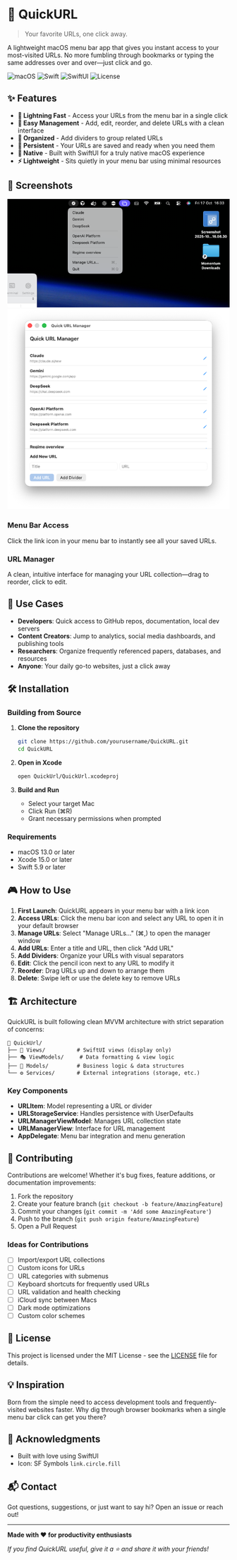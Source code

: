 # 🔗 QuickURL

> Your favorite URLs, one click away.

A lightweight macOS menu bar app that gives you instant access to your most-visited URLs. No more fumbling through bookmarks or typing the same addresses over and over—just click and go.

![macOS](https://img.shields.io/badge/macOS-13.0+-blue.svg)
![Swift](https://img.shields.io/badge/Swift-5.9-orange.svg)
![SwiftUI](https://img.shields.io/badge/SwiftUI-✓-green.svg)
![License](https://img.shields.io/badge/license-MIT-lightgrey.svg)

## ✨ Features

- **🚀 Lightning Fast** - Access your URLs from the menu bar in a single click
- **📝 Easy Management** - Add, edit, reorder, and delete URLs with a clean interface
- **🎯 Organized** - Add dividers to group related URLs
- **💾 Persistent** - Your URLs are saved and ready when you need them
- **🎨 Native** - Built with SwiftUI for a truly native macOS experience
- **⚡️ Lightweight** - Sits quietly in your menu bar using minimal resources

## 📸 Screenshots

![The QuickURL Statusbar Bookmark](screen1.png)
![Adding the URLs](screen2.png)



### Menu Bar Access
Click the link icon in your menu bar to instantly see all your saved URLs.

### URL Manager
A clean, intuitive interface for managing your URL collection—drag to reorder, click to edit.

## 🎯 Use Cases

- **Developers**: Quick access to GitHub repos, documentation, local dev servers
- **Content Creators**: Jump to analytics, social media dashboards, and publishing tools
- **Researchers**: Organize frequently referenced papers, databases, and resources
- **Anyone**: Your daily go-to websites, just a click away

## 🛠 Installation

### Building from Source

1. **Clone the repository**
   ```bash
   git clone https://github.com/yourusername/QuickURL.git
   cd QuickURL
   ```

2. **Open in Xcode**
   ```bash
   open QuickUrl/QuickUrl.xcodeproj
   ```

3. **Build and Run**
   - Select your target Mac
   - Click Run (⌘R)
   - Grant necessary permissions when prompted

### Requirements

- macOS 13.0 or later
- Xcode 15.0 or later
- Swift 5.9 or later

## 🎮 How to Use

1. **First Launch**: QuickURL appears in your menu bar with a link icon
2. **Access URLs**: Click the menu bar icon and select any URL to open it in your default browser
3. **Manage URLs**: Select "Manage URLs..." (⌘,) to open the manager window
4. **Add URLs**: Enter a title and URL, then click "Add URL"
5. **Add Dividers**: Organize your URLs with visual separators
6. **Edit**: Click the pencil icon next to any URL to modify it
7. **Reorder**: Drag URLs up and down to arrange them
8. **Delete**: Swipe left or use the delete key to remove URLs

## 🏗 Architecture

QuickURL is built following clean MVVM architecture with strict separation of concerns:

```
📁 QuickUrl/
├── 📱 Views/          # SwiftUI views (display only)
├── 🎭 ViewModels/     # Data formatting & view logic
├── 🧩 Models/         # Business logic & data structures
└── ⚙️ Services/       # External integrations (storage, etc.)
```

### Key Components

- **URLItem**: Model representing a URL or divider
- **URLStorageService**: Handles persistence with UserDefaults
- **URLManagerViewModel**: Manages URL collection state
- **URLManagerView**: Interface for URL management
- **AppDelegate**: Menu bar integration and menu generation

## 🤝 Contributing

Contributions are welcome! Whether it's bug fixes, feature additions, or documentation improvements:

1. Fork the repository
2. Create your feature branch (`git checkout -b feature/AmazingFeature`)
3. Commit your changes (`git commit -m 'Add some AmazingFeature'`)
4. Push to the branch (`git push origin feature/AmazingFeature`)
5. Open a Pull Request

### Ideas for Contributions

- [ ] Import/export URL collections
- [ ] Custom icons for URLs
- [ ] URL categories with submenus
- [ ] Keyboard shortcuts for frequently used URLs
- [ ] URL validation and health checking
- [ ] iCloud sync between Macs
- [ ] Dark mode optimizations
- [ ] Custom color schemes

## 📝 License

This project is licensed under the MIT License - see the [LICENSE](LICENSE) file for details.

## 💡 Inspiration

Born from the simple need to access development tools and frequently-visited websites faster. Why dig through browser bookmarks when a single menu bar click can get you there?

## 🙏 Acknowledgments

- Built with love using SwiftUI
- Icon: SF Symbols `link.circle.fill`

## 📬 Contact

Got questions, suggestions, or just want to say hi? Open an issue or reach out!

---

**Made with ❤️ for productivity enthusiasts**

*If you find QuickURL useful, give it a ⭐️ and share it with your friends!*
